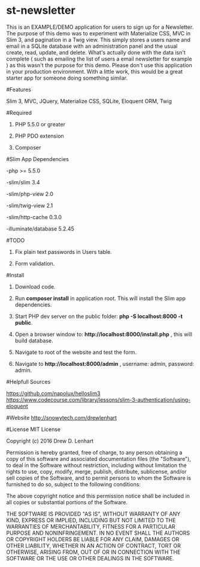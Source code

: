 st-newsletter
===============

This is an EXAMPLE/DEMO application for users to sign up for a Newsletter.  The purpose of this demo was to experiment with Materialize CSS, MVC in Slim 3, and pagination in a Twig view.  This simply stores a users name and email in a SQLite database with an administration panel and the usual create, read, update, and delete.  What's actually done with the data isn't complete ( such as emailing the list of users a email newsletter for example ) as this wasn't the purpose for this demo.  Please don't use this application in your production environment.  With a little work, this would be a great starter app for someone doing something similar.

#Features

Slim 3, MVC, JQuery, Materialize CSS, SQLite, Eloquent ORM, Twig

#Required

1.  PHP 5.5.0 or greater

2.  PHP PDO extension

3.  Composer


#Slim App Dependencies

-php >= 5.5.0

-slim/slim 3.4

-slim/php-view 2.0

-slim/twig-view 2.1

-slim/http-cache 0.3.0

-illuminate/database 5.2.45

#TODO

1.  Fix plain text passwords in Users table.

2.  Form validation.

#Install

1.  Download code.

2.  Run **composer install** in application root.  This will install the Slim app dependencies.

3.  Start PHP dev server on the public folder:  **php -S localhost:8000 -t public**.

4.  Open a browser window to:  **http://localhost:8000/install.php** , this will build database.

5.  Navigate to root of the website and test the form.

6.  Navigate to **http://localhost:8000/admin** , username: admin, password: admin.

#Helpfull Sources

https://github.com/napolux/helloslim3
https://www.codecourse.com/library/lessons/slim-3-authentication/using-eloquent

#Website
http://snowytech.com/drewlenhart

#License
MIT License

Copyright (c) 2016 Drew D. Lenhart

Permission is hereby granted, free of charge, to any person obtaining a copy
of this software and associated documentation files (the "Software"), to deal
in the Software without restriction, including without limitation the rights
to use, copy, modify, merge, publish, distribute, sublicense, and/or sell
copies of the Software, and to permit persons to whom the Software is
furnished to do so, subject to the following conditions:

The above copyright notice and this permission notice shall be included in all
copies or substantial portions of the Software.

THE SOFTWARE IS PROVIDED "AS IS", WITHOUT WARRANTY OF ANY KIND, EXPRESS OR
IMPLIED, INCLUDING BUT NOT LIMITED TO THE WARRANTIES OF MERCHANTABILITY,
FITNESS FOR A PARTICULAR PURPOSE AND NONINFRINGEMENT. IN NO EVENT SHALL THE
AUTHORS OR COPYRIGHT HOLDERS BE LIABLE FOR ANY CLAIM, DAMAGES OR OTHER
LIABILITY, WHETHER IN AN ACTION OF CONTRACT, TORT OR OTHERWISE, ARISING FROM,
OUT OF OR IN CONNECTION WITH THE SOFTWARE OR THE USE OR OTHER DEALINGS IN THE
SOFTWARE.
